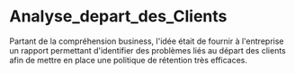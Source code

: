 # Analyse_depart_des_Clients
Partant de la compréhension business, l'idée était de fournir à l'entreprise un rapport permettant d'identifier des problèmes liés au départ des clients afin de mettre en place une politique de rétention très efficaces. 
